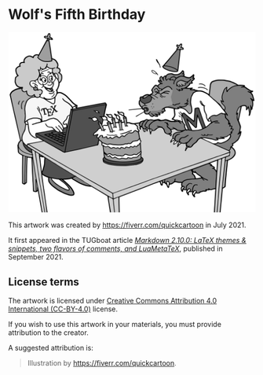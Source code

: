 # Wolf's Fifth Birthday

 ![artwork](wolf-birthday.png "Wolf's Fifth Birthday by <https://fiverr.com/quickcartoon>")

This artwork was created by <https://fiverr.com/quickcartoon> in July 2021.

It first appeared in the TUGboat article [_Markdown 2.10.0: LaTeX themes & snippets, two flavors of comments, and LuaMetaTeX_][tb131], published in September 2021.

## License terms

The artwork is licensed under [Creative Commons Attribution 4.0 International (CC-BY-4.0)][cc-by] license.

If you wish to use this artwork in your materials, you must provide attribution to the creator.

A suggested attribution is:

> Illustration by <https://fiverr.com/quickcartoon>.

 [tb131]: https://www.tug.org/TUGboat/tb42-2/tb131novotny-markdown.pdf
 [cc-by]: https://creativecommons.org/licenses/by/4.0/legalcode
